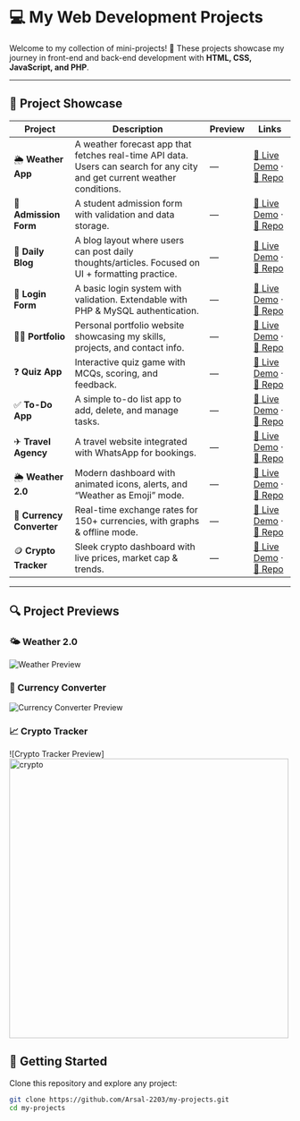 # 💻 My Web Development Projects

Welcome to my collection of mini-projects! 🚀 These projects showcase my journey in front-end and back-end development with **HTML, CSS, JavaScript, and PHP**.

---

## 📂 Project Showcase

| Project | Description | Preview | Links |
|---------|-------------|---------|-------|
| 🌦 **Weather App** | A weather forecast app that fetches real-time API data. Users can search for any city and get current weather conditions. | — | [🔗 Live Demo](#) · [📂 Repo](#) |
| 📝 **Admission Form** | A student admission form with validation and data storage. | — | [🔗 Live Demo](#) · [📂 Repo](#) |
| 📖 **Daily Blog** | A blog layout where users can post daily thoughts/articles. Focused on UI + formatting practice. | — | [🔗 Live Demo](#) · [📂 Repo](#) |
| 🔐 **Login Form** | A basic login system with validation. Extendable with PHP & MySQL authentication. | — | [🔗 Live Demo](#) · [📂 Repo](#) |
| 👨‍💻 **Portfolio** | Personal portfolio website showcasing my skills, projects, and contact info. | — | [🔗 Live Demo](#) · [📂 Repo](#) |
| ❓ **Quiz App** | Interactive quiz game with MCQs, scoring, and feedback. | — | [🔗 Live Demo](#) · [📂 Repo](#) |
| ✅ **To-Do App** | A simple to-do list app to add, delete, and manage tasks. | — | [🔗 Live Demo](#) · [📂 Repo](#) |
| ✈ **Travel Agency** | A travel website integrated with WhatsApp for bookings. | — | [🔗 Live Demo](#) · [📂 Repo](#) |
| 🌦 **Weather 2.0** | Modern dashboard with animated icons, alerts, and “Weather as Emoji” mode. | — | [🔗 Live Demo](#) · [📂 Repo](#) |
| 💱 **Currency Converter** | Real-time exchange rates for 150+ currencies, with graphs & offline mode. | — | [🔗 Live Demo](#) · [📂 Repo](#) |
| 🪙 **Crypto Tracker** | Sleek crypto dashboard with live prices, market cap & trends. | — |[🔗 Live Demo](#) · [📂 Repo](#) |

---

## 🔍 Project Previews

### 🌤 Weather 2.0
![Weather Preview](assets/weather.png)

### 💱 Currency Converter
![Currency Converter Preview](assets/currency-converter.png)

### 📈 Crypto Tracker
![Crypto Tracker Preview]<img width="500" height="500" alt="crypto" src="https://github.com/user-attachments/assets/c828d208-a100-4bf8-a04c-c8b0019ec079" />


## 🚀 Getting Started  

Clone this repository and explore any project:  

```bash
git clone https://github.com/Arsal-2203/my-projects.git
cd my-projects



